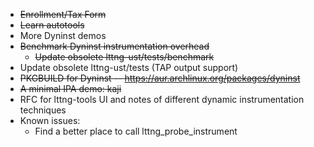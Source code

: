 * ~~Enrollment/Tax Form~~
* ~~Learn autotools~~
* More Dyninst demos
* ~~Benchmark Dyninst instrumentation overhead~~
  * ~~Update obsolete lttng-ust/tests/benchmark~~
* Update obsolete lttng-ust/tests (TAP output support)
* ~~PKGBUILD for Dyninst -- https://aur.archlinux.org/packages/dyninst~~
* ~~A minimal IPA demo: kaji~~
* RFC for lttng-tools UI and notes of different dynamic instrumentation techniques
* Known issues:
  * Find a better place to call lttng_probe_instrument
